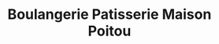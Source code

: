---
title: "Boulangerie Patisserie Maison Poitou"
url: /lys-haut-layon/boulangerie-patisserie-maison-poitou/
shop: boulangerie
---